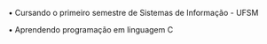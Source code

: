 • Cursando o primeiro semestre de Sistemas de Informação - UFSM

• Aprendendo programação em linguagem C 
